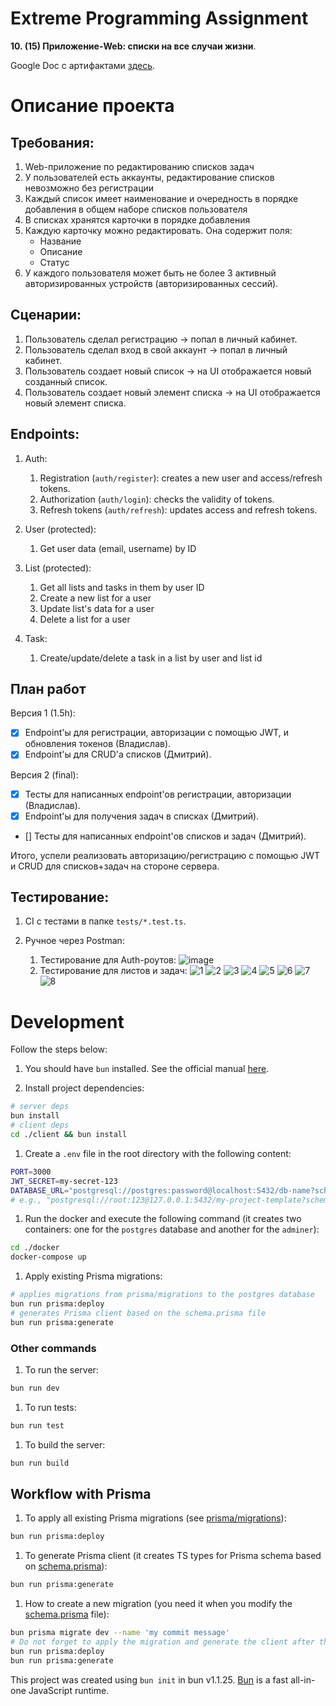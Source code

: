 # Extreme Programming Assignment

**10. (15) Приложение-Web: списки на все случаи жизни**.

Google Doc с артифактами [здесь](https://docs.google.com/document/d/1-J4p9cNFFJu1YI8H9T9lPxSzkSzGLL0J5ii4fPLM0eg/edit?usp=sharing).

# Описание проекта

## Требования:
1. Web-приложение по редактированию списков задач
2. У пользователей есть аккаунты, редактирование списков невозможно без регистрации
2. Каждый список имеет наименование и очередность в порядке добавления в общем наборе списков пользователя
3. В списках хранятся карточки в порядке добавления
4. Каждую карточку можно редактировать. Она содержит поля:
    - Название
    - Описание
    - Статус
5. У каждого пользователя может быть не более 3 активный авторизированных устройств (авторизированных сессий).   

## Сценарии:
1. Пользователь сделал регистрацию -> попал в личный кабинет.
3. Пользователь сделал вход в свой аккаунт -> попал в личный кабинет.
5. Пользователь создает новый список -> на UI отображается новый созданный список.
6. Пользователь создает новый элемент списка -> на UI отображается новый элемент списка.

## Endpoints:
1. Auth:
	1. Registration (`auth/register`): creates a new user and access/refresh tokens.
	2. Authorization (`auth/login`): checks the validity of tokens.
	3. Refresh tokens (`auth/refresh`): updates access and refresh tokens.

2. User (protected):
	1. Get user data (email, username) by ID

3. List (protected):
	1. Get all lists and tasks in them by user ID
	2. Create a new list for a user
	3. Update list's data for a user
	4. Delete a list for a user

4. Task:
	1. Create/update/delete a task in a list by user and list id

## План работ

Версия 1 (1.5h):
* [x] Endpoint'ы для регистрации, авторизации с помощью JWT, и  обновления токенов (Владислав).
* [x] Endpoint'ы для CRUD'а списков (Дмитрий).

Версия 2 (final):
* [x] Тесты для написанных endpoint'ов регистрации, авторизации (Владислав).
* [x] Endpoint'ы для получения задач в списках (Дмитрий).
* [] Тесты для написанных endpoint'ов списков и задач (Дмитрий).

Итого, успели реализовать авторизацию/регистрацию с помощью JWT и CRUD для списков+задач на стороне сервера.

## Тестирование:

1. CI с тестами в папке `tests/*.test.ts`.

2. Ручное через Postman:
    1. Тестирование для Auth-роутов:
    ![image](https://github.com/user-attachments/assets/524a6510-dd36-4188-b3b4-164070618c25)
    2. Тестирование для листов и задач:
    ![1](https://github.com/user-attachments/assets/da473230-8ae3-43bc-b053-fb820853967e)
    ![2](https://github.com/user-attachments/assets/0a21d3fd-d8d7-4f73-ac8f-efa2bb143702)
    ![3](https://github.com/user-attachments/assets/9736be1d-5908-40e7-99b5-a65ccb50c09e)
    ![4](https://github.com/user-attachments/assets/65ffcc06-ae45-4a80-a36d-748bd221298c)
    ![5](https://github.com/user-attachments/assets/765ce4f5-19d0-4179-9084-0c433d5ce74f)
    ![6](https://github.com/user-attachments/assets/4168005b-eccc-43a1-8537-358402af52b4)
    ![7](https://github.com/user-attachments/assets/debe233a-5005-4a71-92e7-667667d14151)
    ![8](https://github.com/user-attachments/assets/d25fb9ac-8c28-43f7-b850-1d62faf4ba71)

   


# Development

Follow the steps below:

1. You should have `bun` installed. See the official manual [here](https://bun.sh/).

1. Install project dependencies:
```bash
# server deps
bun install
# client deps
cd ./client && bun install
```

1. Create a `.env` file in the root directory with the following content:
```bash
PORT=3000
JWT_SECRET=my-secret-123
DATABASE_URL="postgresql://postgres:password@localhost:5432/db-name?schema=public"
# e.g., "postgresql://root:123@127.0.0.1:5432/my-project-template?schema=public"
```

1. Run the docker and execute the following command (it creates two containers: one for the `postgres` database and another for the `adminer`):
```bash
cd ./docker
docker-compose up
```

1. Apply existing Prisma migrations:
```bash
# applies migrations from prisma/migrations to the postgres database
bun run prisma:deploy
# generates Prisma client based on the schema.prisma file
bun run prisma:generate
```

### Other commands

1. To run the server:
```bash
bun run dev
```

1. To run tests:
```bash
bun run test
```

1. To build the server:
```bash
bun run build
```

## Workflow with Prisma

1. To apply all existing Prisma migrations (see [prisma/migrations](./prisma/migrations)):
```bash
bun run prisma:deploy
``` 

1. To generate Prisma client (it creates TS types for Prisma schema based on [schema.prisma](./prisma/schema.prisma)):
```bash
bun run prisma:generate
```

1. How to create a new migration (you need it when you modify the [schema.prisma](./prisma/schema.prisma) file):
```bash
bun prisma migrate dev --name 'my commit message'
# Do not forget to apply the migration and generate the client after that:
bun run prisma:deploy
bun run prisma:generate
```

This project was created using `bun init` in bun v1.1.25. [Bun](https://bun.sh) is a fast all-in-one JavaScript runtime.
